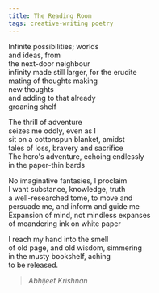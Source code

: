 ```yaml
---
title: The Reading Room  
tags: creative-writing poetry  
---
```


Infinite possibilities; worlds  
and ideas, from  
the next-door neighbour  
infinity made still larger, for the erudite  
mating of thoughts making  
new thoughts  
and adding to that already  
groaning shelf  

The thrill of adventure  
seizes me oddly, even as I  
sit on a cottonspun blanket, amidst  
tales of loss, bravery and sacrifice  
The hero's adventure, echoing endlessly  
in the paper-thin bards  

No imaginative fantasies, I proclaim  
I want substance, knowledge, truth  
a well-researched tome, to move and  
persuade me, and inform and guide me  
Expansion of mind, not mindless expanses  
of meandering ink on white paper  

I reach my hand into the smell  
of old page, and old wisdom, simmering  
in the musty bookshelf, aching  
to be released.  

> <cite>Abhijeet Krishnan</cite>
